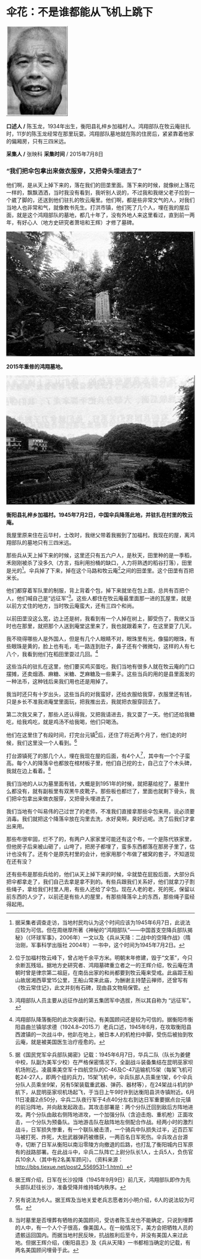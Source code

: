 # 伞花：不是谁都能从飞机上跳下

![陈玉龙](./../../assets/nobody8.JPG)

**口述人 /** 陈玉龙，1934年出生，衡阳县礼梓乡加福村人。鸿翔部队在牧云庵驻扎时，11岁的陈玉龙经常在那里玩耍。鸿翔部队墓地就在陈的住房后，紧紧靠着他家的偏厢房，只有三四米远。

**采集人 /** 张映科 **采集时间** / 2015年7月8日

### “我们把伞包拿出来做衣服穿，又把骨头埋进去了”

他们啊，是从天上掉下来的，落在我们的田垄里面。落下来的时候，就像树上落花一样的，飘飘洒洒，当时我没有看到，我听别人说的，不过我和我继父老子捡到一个崴了脚的，还送到他们驻扎的牧云庵里。他们啊，都是些非常文气的人，对我们当地人也非常和气，就像教书先生。打洪市镇，他们死了几个人，埋在我的屋后面，就是这个鸿翔部队的墓地，都几十年了，没有外地人来这里看过，直到前一两年，有好心人（地方史研究者萧培和王辉）才修了墓碑。

![2015年重修的鸿翔墓地。](./../../assets/nobody9.JPG)

**2015年重修的鸿翔墓地。**

![衡阳县礼梓乡加福村。1945年7月2日，中国伞兵降落此地，并驻扎在村里的牧云庵。](./../../assets/nobody10.JPG)

**衡阳县礼梓乡加福村。1945年7月2日，中国伞兵降落此地，并驻扎在村里的牧云庵。**

我屋里原来住在云华村，士改时，我继父带着我搬到了加福村。我现在的屋，离鸿翔部队的墓地只有三四米远。

那些兵从天上掉下来的时候，这里还只有五六户人，是秋天，田里种的是一季稻，禾刚刚被杀了没多久（方言，指利用扮桶的缺口，人力将熟透的稻谷打落），田里是光的[^1]。伞兵掉了下来，掉在这个马路和牧云庵[^2]之间的田垄里。这个田垄有百把米长。

他们都穿着军队里的制服，背上背着个包，掉下来就坐在包上面，总共有百把个人，他们喊自己是“远征军”[^3]。这些人都住在牧云庵最里面那一进的瓦屋里，就是以前方丈住的地方，当时牧云庵蛮大，还有三四个和尚。

以前田垄没这么宽，边上还是树，我看到有一个人掉在树上，脚受伤了，我继父当时也在那里，就把那个人送到庵堂这里来了，我也就跟着来了，在这里耍了几天。

我不晓得哪些人是外国人，但是有几个人眼睛不对，眼珠里有光，像猫的眼珠，有些眼珠是黄的，脸上也有毛，毛一路连到肚子，鼻子还有个微微勾，这样的人有七八个，我看到他们在稻田里耍过几回。[^4]

这些当兵的驻扎在这里，他们要买鸡买蛋吃，我们当地有很多人就在牧云庵的门口摆摊，还卖烟酒、麻糖、米糖、芝麻糖及一些果子。这些当兵的用的是县里面发的一种法币，这种钱后来我们用也还是用掉了。

我当时还只有十岁出头，这些当兵的对我蛮好，还给衣服给我穿，衣服里还有钱，只是乡长不准我进庵堂里面玩，把我推出去，我就把衣服穿回去了。

第二次我又来了，那些人还认得我，又把我请进去，我又耍了一天。他们还给我糖吃，给我鸡吃，就是鸡汤不给我喝，他们只喝汤。

他们在这里住了有段时间，打完台元镇[^5]后，还住了将近两个月了，他们走的时候，我们这里没一个人看到。[^6]

打台源镇死了的那几个人，埋在我现在屋的后面，有4个人[^7]，其中有一个个子蛮高。每个人的降落伞也都放在棺材板子里，他们自己挖的士，自己立了个木头碑，我就在边上看着。[^8]

我们当地的人以为墓里面有钱，大概是到1951年的时候，就把墓给挖了，墓里什么都没有，就有副板里有双黑牛皮靴子。那些板也都烂了，里面也就剩下骨头，我们把伞包拿出来做衣服穿，又把骨头埋进去了。

我们当地有个叫易伟的己过世了的老师，不准我们直接拿那些伞包来用，说必须要消毒。我们就把这个降落伞放在沟里去洗，水好臭啊，臭好远呢。洗了后我们才拿出来用。

那些布很牢固，烂不了的，有两户人家家里可能还有这个布，一个是陈代铁家里，但他房子后来被山砸了，山垮了，把房子都埋了，蛮多东西都落在那房子里了，估计也没有了。还有个是原先村里的会计，他家用那个布做了被窝的套子，不知道现在还有没？

还有些布是那些兵给的，他们从天上掉下来的时候，伞就垫在屁股后面，大部分兵把伞都拿走了，我们自己去拿是拿不到的。有些兵跟我们关系好，他们就拿刀子割些绳子，拿给我们村里人用，有些人还给了伞包。现在人老的老，死的死，保留以前东西的人少了，以前还是有些人的屋里，有那些降落伞上的东西，那些绳子蛮经得起用。

[^1]: 据采集者调查走访，当地村民均认为这个时间应该为1945年6月7日，此说法应较为可信。但在周继厚所著《神秘的“鸿翔部队”——中国首支空降兵部队揭秘》（《环球军事》，2006年）一文以及《兵从天降：二战中的空降作战》（隋治刚，军事科学出版社 2004年）一书中，这个时间为1945年7月2日。

[^2]: 位于加福村牧云峰下，曾占地千余平方米。明朝末年修建，毁于“文革”，今只余断瓦残垣。据地方史研究者、鸿翔墓碑重立者之一的王辉介绍，牧云庵在清朝时曾是律宗第二祖庭，在南岳出家的和尚都要到牧云庵来受戒。此庙距王船山故居湘西草堂15公里，王船山常来此庙，为酬谢主持楚云禅师，还曾写有《牧云常住记》，此文并刻有石碑，现由县文物局保管。

[^3]: 鸿翔部队人员主要从远征作战的第五集团军中选拔，所以其自称为 “远征军”。

[^4]: 鸿翔部队降落衡阳的此次突袭行动，有美国顾问还是较为可信的。据衡阳市衡阳县曲兰镇邬求德（1924.8~2015.7）老兵口述，1945年6月，在攻取衡阳县西渡镇的一次战斗中，他趴在地上，被日本人的机枪扫中脚，受伤后被抬到牧云庵，就是被美国医生治疗痊愈的。

[^5]: 据《国民党军伞兵部队揭密》记载：1945年6月7日，华兵二队（队长为姜健中校，队副为美军少校）在严格保密情况下，全副战斗装备集结在昆明巫家坝机场附近。凌晨乘美空军十四航空队的C-46及C-47运输机15架（每架飞机可乾24-27人，即两个组的兵力，15架飞机中，伞兵队部人员乘坐1架，6个伞兵分队人员乘坐9架，另有5架装载重武器、弹药、器材等），在24架战斗机的护航下，从昆明巫家坝机场起飞，于当日上午9时许到达衡阳县洪寺镇附近。6月11日凌晨2点50分，伞兵二队夜行军于4点40分左右到达日军重要据点台元镇的前沿阵地，并向敌发起政击。其攻击部署是：两个分队迁回到敌后方阵地进攻。两个分队由敌右侧阵地进攻，一个加强分队（含迫击炮、重机枪）正面攻击，一个分队为预备队。当地游击队在敌阵地左侧配合作战。经两小时的激烈战斗，日军损失惨重，有一个联队被击溃，一个骑兵中队损失过半，近百匹军马被打死、炸死，大批武器弹药被缴获，一两百名日军死伤。伞兵攻占台源寺，切断了日军从衡阳以南沿零陵方向撤退的后路，也打乱了衡阳城内日军原有的战路部署。在此战斗中，伞兵二队阵亡上尉分队长1人，士兵5人，负伤官兵10余人（其中有2名美军顾问）。（资料来源：http://bbs.tiexue.net/post2_5569531-1.html）

[^6]: 据王辉介绍，日军在长沙投降（1945年9月9日）前几天，鸿翔部队即作为先头部队赶往长沙，准备受降并维持城内秩序。

[^7]: 另有说法为6人。据王辉及当地关爱老兵志愿者刘小明介绍，6人的说法较为可信。

[^8]: 当时墓里是否埋葬有牺牲的美国顾问，受访者陈玉龙也不能确定，只说到埋葬的人中，有一个人个子很高，像美国人。在一般情况下，美方会把牺牲人员的遗骸运回国内。而据当地村民反映，抗战胜利后至今，并没有美国人来过此地。但据王辉介绍，《衡阳县志》及《兵从天降》一书都相当确定的记载，有两名美国顾问埋骨于此。